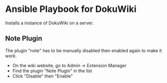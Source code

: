# Ansible Playbook for DokuWiki

Installs a instance of DokuWiki on a server.


## Note Plugin

The plugin "note" has to be manually disabled then enabled again to make it work.

- On the wiki website, go to Admin -> Extension Manager
- Find the plugin "Note Plugin" in the list
- Click "Disable" then "Enable"
